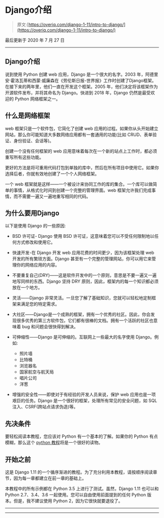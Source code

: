# Django介绍

> 原文:[https://overiq.com/django-1-11/intro-to-django/](https://overiq.com/django-1-11/intro-to-django/)

最后更新于 2020 年 7 月 27 日

* * *

## Django介绍

说到使用 Python 创建 web 应用，Django 是一个很大的名字。2003 年，阿德里安·霍洛瓦蒂和西蒙·威廉森在《劳伦斯日报-世界报》工作时创建了Django框架。在接下来的两年里，他们一直在开发这个框架。2005 年，他们决定将该框架作为开源软件发布，并将其命名为 Django。快进到 2018 年，Django 仍然是最受欢迎的 Python 网络框架之一。

## 什么是网络框架

web 框架只是一个软件包，它简化了创建 web 应用的过程。如果你从头开始建立网站，那么你可能知道大多数网络应用都有一套通用的功能(比如 CRUD、表单验证、身份验证、会话等)。

创建一个没有任何框架的 web 应用意味着每次在一个新的站点上工作时，都必须重写所有这些功能。

更好的方法是将可重用代码打包到单独的库中，然后在所有项目中使用它。如果你选择后者，你就有效地创建了一个个人网络框架。

一个 web 框架就是这样——一个被设计来协同工作的库的集合。一个库可以做简单的事情，从格式化时间到创建一个完整的管理界面。web 框架允许我们完成事情，而不需要一遍又一遍地重写相同的代码。

## 为什么要用Django

以下是使用 Django 的一些原因:

*   BSD 许可证- Django 使用 BSD 许可证，这意味着您可以不受任何限制地以任何方式修改和使用它。

*   快速开发-在 Django 开发 web 应用花费的时间更少，因为该框架处理 web 开发的所有繁琐方面。Django 甚至有一个完整的管理网站，你可以用它来管理你的网络应用的内容。

*   不要重复自己(DRY)——这是软件开发中的一个原则，意思是不要一遍又一遍地写同样的东西。Django 坚持 DRY 原则，因此，框架内的每一个知识都必须放在一个地方。

*   灵活——Django 非常灵活。一旦您了解了基础知识，您就可以轻松地定制框架来满足您的特定需求。

*   大社区——Django是一个成熟的框架，拥有一个优秀的社区。因此，你会发现很多优秀的第三方软件包，它们都有很棒的文档。拥有一个活跃的社区也意味着 bug 和问题会很快得到解决。

*   可伸缩性——Django 是可伸缩的。互联网上一些最大的名字使用 Django。例如:

    *   照片墙
    *   比特桶
    *   浏览器名
    *   国家航空与航天局
    *   唱片公司
    *   洋葱
*   增强的安全性——即使对于有经验的开发人员来说，保护 web 应用也是一项艰巨的任务。Django 是一个很好的框架，处理所有常见的安全问题，如 SQL 注入、CSRF(跨站点请求伪造)等。

## 先决条件

要轻松阅读本教程，您应该对 Python 有一个基本的了解。如果你的 Python 有点模糊，那么这个 [python 教程](/python-101/intro-to-python/)将是一个很好的读物。

## 开始之前

这是 Django 1.11 的一个循序渐进的教程。为了充分利用本教程，请按顺序阅读章节，因为每一章都建立在前一章的基础上。

本教程中的所有示例都在 Python 3.5 上进行了测试。虽然，Django 1.11 也可以和 Python 2.7、3.4、3.6 一起使用。您可以自由使用前面提到的任何 Python 版本。但是，我不建议使用 Python 2，因为它很快就要退役了。

* * *

* * *